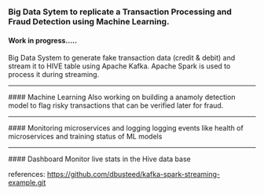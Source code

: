 ### Big Data Sytem to replicate a Transaction Processing and Fraud Detection using Machine Learning.
#### Work in progress.....

Big Data System to generate fake transaction data (credit &amp; debit) and stream it to HIVE table using Apache Kafka.
Apache Spark is used to process it during streaming.

<hr>
#### Machine Learning
Also working on building a anamoly detection model to flag risky transactions that can be verified later for fraud.

<hr>
#### Monitoring microservices and logging
logging events like health of microservices and training status of ML models

<hr>
#### Dashboard
Monitor live stats in the Hive data base


references:
https://github.com/dbusteed/kafka-spark-streaming-example.git
